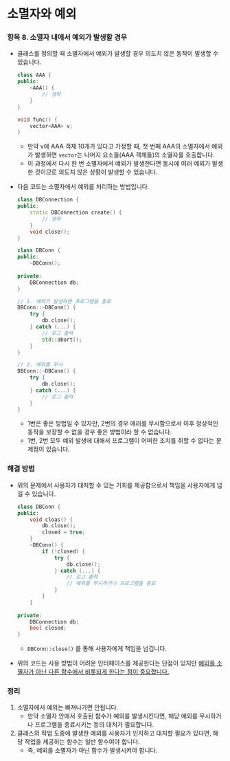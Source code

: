 # 소멸자와 예외

### 항목 8. 소멸자 내에서 예외가 발생할 경우

* 클래스를 정의할 때 소멸자에서 예외가 발생할 경우 의도치 않은 동작이 발생할 수 있습니다.

  ```c++
  class AAA {
  public:
      ~AAA() {
          // 생략
      }
  }
  
  void func() {
      vector<AAA> v;
  }
  ```

  * 만약 v에 AAA 객체 10개가 있다고 가정할 때, 첫 번째 AAA의 소멸자에서 예외가 발생하면 `vector`는 나머지 요소들(AAA 객체들)의 소멸자를 호출합니다.
  * 이 과정에서 다시 한 번 소멸자에서 예외가 발생한다면 동시에 여러 예외가 발생한 것이므로 의도치 않은 상황이 발생할 수 있습니다.

* 다음 코드는 소멸자에서 예외를 처리하는 방법입니다.

  ```c++
  class DBConnection {
  public:
      static DBConnection create() {
          // 생략
      }
      void close();
  }
  
  class DBConn {
  public:
      ~DBConn();
      
  private:
      DBConnection db;
  }
  
  // 1. 예외가 발생하면 프로그램을 종료
  DBConn::~DBConn() {
      try {
          db.close();
      } catch (...) {
          // 로그 출력
          std::abort();
      }
  }
  
  // 2. 예외를 무시
  DBConn::~DBConn() {
      try {
          db.close();
      } catch (...) {
          // 로그 출력
      }
  }
  ```

  * 1번은 좋은 방법일 수 있자만, 2번의 경우 에러를 무시함으로서 이후 정상적인 동작을 보장할 수 없을 경우 좋은 방법이라 할 수 없습니다.
  * 1번, 2번 모두 예외 발생에 대해서 프로그램이 어떠한 조치를 취할 수 없다는 문제점이 있습니다.

### 해결 방법

* 위의 문제에서 사용자가 대처할 수 있는 기회를 제공함으로서 책임을 사용자에게 넘길 수 있습니다.

  ```c++
  class DBConn {
  public:
      void cloas() {
          db.close();
          closed = true;
      }
      ~DBConn() {
          if (!closed) {
              try {
                  db.close();
              } catch (...) {
                  // 로그 출력
                  // 예외를 무시하거나 프로그램을 종료
              }
          }
      }
      
  private:
      DBConnection db;
      bool closed;
  }
  ```

  * `DBConn::close()` 를  통해 사용자에게 책임을 넘깁니다.

* 위의 코드는 사용 방법이 어려운 인터페이스를 제공한다는 단점이 있지만 <u>예외를 소멸자가 아닌 다른 함수에서 비롯되게 한다는 점이 중요합니다.</u>

### 정리

1. 소멸자에서 예외는 빠져나가면 안됩니다.
   * 만약 소멸자 안에서 호출된 함수가 예외를 발생시킨다면, 해당 예외를 무시하거나 프로그램을 종료시키는 등의 대처가 필요합니다.
2. 클래스의 작업 도중에 발생한 예외를 사용자가 인지하고 대처할 필요가 있다면, 해당 작업을 제공하는 함수는 일반 함수여야 합니다.
   * 즉, 예외를 소멸자가 아닌 함수가 발생시켜야 합니다.